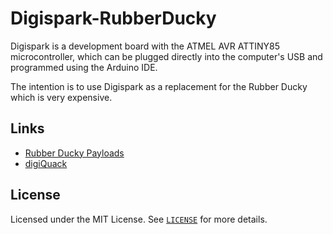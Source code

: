 # Digispark-RubberDucky

Digispark is a development board with the ATMEL AVR ATTINY85 microcontroller, which can be plugged directly into the computer's USB and programmed using the Arduino IDE.

The intention is to use Digispark as a replacement for the Rubber Ducky which is very expensive.

## Links

- [Rubber Ducky Payloads](https://github.com/hak5darren/USB-Rubber-Ducky/wiki/Payloads)
- [digiQuack](https://github.com/CedArctic/digiQuack)

## License

Licensed under the MIT License. See [`LICENSE`](LICENSE) for more details.
